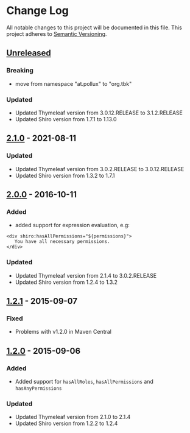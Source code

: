 # Change Log
All notable changes to this project will be documented in this file.
This project adheres to [Semantic Versioning](https://semver.org/).

## [Unreleased][unreleased]

### Breaking
- move from namespace "at.pollux" to "org.tbk"

### Updated
- Updated Thymeleaf version from 3.0.12.RELEASE to 3.1.2.RELEASE
- Updated Shiro version from 1.7.1 to 1.13.0

## [2.1.0] - 2021-08-11
### Updated
- Updated Thymeleaf version from 3.0.2.RELEASE to 3.0.12.RELEASE
- Updated Shiro version from 1.3.2 to 1.7.1

## [2.0.0] - 2016-10-11
### Added
- added support for expression evaluation, e.g:
```
<div shiro:hasAllPermissions="${permissions}">
   You have all necessary permissions.
</div>
```

### Updated
- Updated Thymeleaf version from 2.1.4 to 3.0.2.RELEASE
- Updated Shiro version from 1.2.4 to 1.3.2


## [1.2.1] - 2015-09-07
### Fixed
- Problems with v1.2.0 in Maven Central


## [1.2.0] - 2015-09-06
### Added
- Added support for `hasAllRoles`, `hasAllPermissions` and `hasAnyPermissions`
### Updated
- Updated Thymeleaf version from 2.1.0 to 2.1.4
- Updated Shiro version from 1.2.2 to 1.2.4


[unreleased]: https://github.com/theborakompanioni/thymeleaf-extras-shiro/compare/2.1.0...HEAD
[2.1.0]: https://github.com/theborakompanioni/thymeleaf-extras-shiro/compare/2.1.0...2.0.0
[2.0.0]: https://github.com/theborakompanioni/thymeleaf-extras-shiro/compare/1.2.1...2.0.0
[1.2.1]: https://github.com/theborakompanioni/thymeleaf-extras-shiro/compare/1.2.0...1.2.1
[1.2.0]: https://github.com/theborakompanioni/thymeleaf-extras-shiro/compare/74596f4...1.2.0
